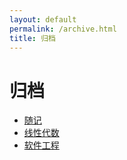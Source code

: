 ```yaml
---
layout: default
permalink: /archive.html
title: 归档
---
```


# 归档

- [随记](/note/)
- [线性代数](/la/)
- [软件工程](/se/)

